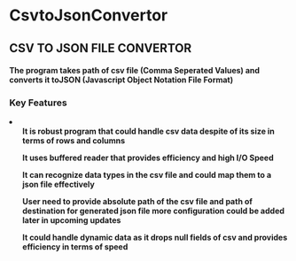 # CsvtoJsonConvertor
<h2> CSV TO JSON FILE CONVERTOR</h2>
<h4>The program takes path of <b>csv file (Comma Seperated Values)</b> and converts it to<b>JSON (Javascript Object Notation File Format) </h4>
<h3>Key Features</h3>
<li>
  <ul>It is robust program that could handle csv data despite of its size in terms of rows and columns</ul>
  <ul>It uses buffered reader that provides efficiency and high I/O Speed</ul>
  <ul>It can recognize data types in the csv file and could map them to a json file effectively</ul>
  <ul>User need to provide absolute path of the csv file and path of destination for generated json file more configuration could be added later in upcoming updates</ul>
  <ul>It could handle dynamic data as it drops null fields of csv and provides efficiency in terms of speed</ul>
</li>
